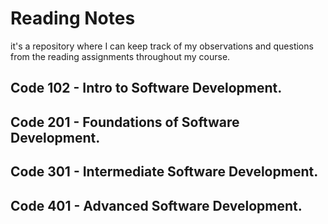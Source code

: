 # Reading Notes
it's a repository where I can keep track of my observations and questions from the reading assignments throughout my course.

## Code 102 - Intro to Software Development.

## Code 201 - Foundations of Software Development.

## Code 301 - Intermediate Software Development.

## Code 401 - Advanced Software Development.

